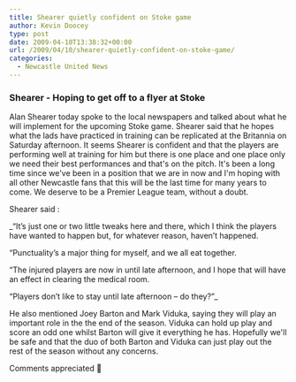 ```yaml
---
title: Shearer quietly confident on Stoke game
author: Kevin Doocey
type: post
date: 2009-04-10T13:38:32+00:00
url: /2009/04/10/shearer-quietly-confident-on-stoke-game/
categories:
  - Newcastle United News
---
```


### Shearer - Hoping to get off to a flyer at Stoke

Alan Shearer today spoke to the local newspapers and talked about what he will implement for the upcoming Stoke game. Shearer said that he hopes what the lads have practiced in training can be replicated at the Britannia on Saturday afternoon. It seems Shearer is confident and that the players are performing well at training for him but there is one place and one place only we need their best performances and that's on the pitch. It's been a long time since we've been in a position that we are in now and I'm hoping with all other Newcastle fans that this will be the last time for many years to come. We deserve to be a Premier League team, without a doubt.

Shearer said :

 _“It’s just one or two little tweaks here and there, which I think the players have wanted to happen but, for whatever reason, haven’t happened.

“Punctuality’s a major thing for myself, and we all eat together.

“The injured players are now in until late afternoon, and I hope that will have an effect in clearing the medical room.

“Players don’t like to stay until late afternoon – do they?”_

He also mentioned Joey Barton and Mark Viduka, saying they will play an important role in the the end of the season. Viduka can hold up play and score an odd one whilst Barton will give it everything he has. Hopefully we'll be safe and that the duo of both Barton and Viduka can just play out the rest of the season without any concerns.

Comments appreciated 🙂

